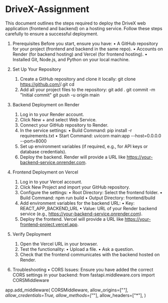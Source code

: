 # DriveX-Assignment
This document outlines the steps required to deploy the DriveX web application (frontend and backend) on a hosting service. Follow these steps carefully to ensure a successful deployment.

 1. Prerequisites
  Before you start, ensure you have:
	•	A GitHub repository for your project (frontend and backend in the same repo).
	•	Accounts on Render (for backend hosting) and Vercel (for frontend hosting).
	•	Installed Git, Node.js, and Python on your local machine.

 2. Set Up Your Repository
	1.	Create a GitHub repository and clone it locally:
        git clone https://github.com/<your-username>/<repository-name>.git
        cd <repository-name>
 	2.	Add all your project files to the repository:
      git add .
      git commit -m "Initial commit"
      git push -u origin main

 3. Backend Deployment on Render
  	1.	Log in to your Render account.
  	2.	Click New + and select Web Service.
  	3.	Connect your GitHub repository to Render.
  	4.	In the service settings:
  	•	Build Command:
      pip install -r requirements.txt
    •	Start Command:
      uvicorn main:app --host=0.0.0.0 --port=8000
   	5.	Set up environment variables (if required, e.g., for API keys or database credentials).
	  6.	Deploy the backend. Render will provide a URL like https://your-backend-service.onrender.com.

 4. Frontend Deployment on Vercel
	1.	Log in to your Vercel account.
	2.	Click New Project and import your GitHub repository.
	3.	Configure the settings:
	•	Root Directory: Select the frontend folder.
	•	Build Command:
    npm run build
  •	Output Directory:
    frontend/build
 	4.	Add environment variables for the backend URL:
	•	Key: REACT_APP_BACKEND_URL
	•	Value: URL of your Render backend service (e.g., https://your-backend-service.onrender.com).
	5.	Deploy the frontend. Vercel will provide a URL like https://your-frontend-project.vercel.app.

5. Verify Deployment
	1.	Open the Vercel URL in your browser.
	2.	Test the functionality:
	•	Upload a file.
	•	Ask a question.
	3.	Check that the frontend communicates with the backend hosted on Render.

6. Troubleshooting
	•	CORS Issues:
Ensure you have added the correct CORS settings in your backend:
    from fastapi.middleware.cors import CORSMiddleware

app.add_middleware(
    CORSMiddleware,
    allow_origins=["*"],
    allow_credentials=True,
    allow_methods=["*"],
    allow_headers=["*"],
)
